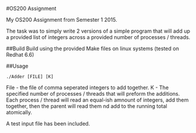 #OS200 Assignment

My OS200 Assignment from Semester 1 2015.

The task was to simply write 2 versions of a simple program that will add up a provided list of integers across a provided number of processes / threads.

##Build
Build using the provided Make files on linux systems (tested on Redhat 6.6)

##Usage

    ./Adder [FILE] [K]

File - the file of comma seperated integers to add together.
K - The specified number of processes / threads that will preform the additions. Each process / thread will read an equal-ish amnount of integers, add them together, then the parent will read them nd add to the running total atomically.

A test input file has been included.

